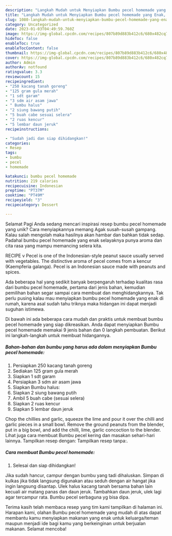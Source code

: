 ```yaml
---
description: "Langkah Mudah untuk Menyiapkan Bumbu pecel homemade yang Enak, Lezat"
title: "Langkah Mudah untuk Menyiapkan Bumbu pecel homemade yang Enak, Lezat"
slug: 1080-langkah-mudah-untuk-menyiapkan-bumbu-pecel-homemade-yang-enak-lezat
category: Uncategorized
date: 2023-01-03T04:49:59.760Z
image: https://img-global.cpcdn.com/recipes/807b89d883b412c6/680x482cq70/bumbu-pecel-homemade-foto-resep-utama.jpg
hideToc: false
enableToc: true
enableTocContent: false
thumbnail: https://img-global.cpcdn.com/recipes/807b89d883b412c6/680x482cq70/bumbu-pecel-homemade-foto-resep-utama.jpg
cover: https://img-global.cpcdn.com/recipes/807b89d883b412c6/680x482cq70/bumbu-pecel-homemade-foto-resep-utama.jpg
author: Admin
authorAv: notfound
ratingvalue: 3.3
reviewcount: 15
recipeingredient:
- "250 kacang tanah goreng"
- "125 gram gula merah"
- "1 sdt garam"
- "3 sdm air asam jawa"
- " Bumbu halus"
- "2 siung bawang putih"
- "5 buah cabe sesuai selera"
- "2 ruas kencur"
- "5 lembar daun jeruk"
recipeinstructions:

- "Sudah jadi dan siap dihidangkan!"
categories:
- Resep
tags:
- bumbu
- pecel
- homemade

katakunci: bumbu pecel homemade 
nutrition: 219 calories
recipecuisine: Indonesian
preptime: "PT37M"
cooktime: "PT49M"
recipeyield: "3"
recipecategory: Dessert

---
```



Selamat Pagi Anda sedang mencari inspirasi resep bumbu pecel homemade yang unik? Cara menyiapkannya memang Agak susah-susah gampang. Kalau salah mengolah maka hasilnya akan hambar dan bahkan tidak sedap. Padahal bumbu pecel homemade yang enak selayaknya punya aroma dan cita rasa yang mampu memancing selera kita.


RECIPE v Pecel is one of the Indonesian-style peanut sauce usually served with vegetables. The distinctive aroma of pecel comes from a kencur (Kaempferia galanga). Pecel is an Indonesian sauce made with peanuts and spices.

Ada beberapa hal yang sedikit banyak berpengaruh terhadap kualitas rasa dari bumbu pecel homemade, pertama dari jenis bahan, kemudian pemilihan bahan segar sampai cara membuat dan menghidangkannya. Tak perlu pusing kalau mau menyiapkan bumbu pecel homemade yang enak di rumah, karena asal sudah tahu triknya maka hidangan ini dapat menjadi suguhan istimewa.


Di bawah ini ada beberapa cara mudah dan praktis untuk membuat bumbu pecel homemade yang siap dikreasikan. Anda dapat menyiapkan Bumbu pecel homemade memakai 9 jenis bahan dan 0 langkah pembuatan. Berikut ini langkah-langkah untuk membuat hidangannya.

<!--inarticleads1-->

##### Bahan-bahan dan bumbu yang harus ada dalam menyiapkan Bumbu pecel homemade:

1. Persiapkan 250 kacang tanah goreng
1. Sediakan 125 gram gula merah
1. Siapkan 1 sdt garam
1. Persiapkan 3 sdm air asam jawa
1. Siapkan  Bumbu halus:
1. Siapkan 2 siung bawang putih
1. Ambil 5 buah cabe (sesuai selera)
1. Siapkan 2 ruas kencur
1. Siapkan 5 lembar daun jeruk


Chop the chillies and garlic, squeeze the lime and pour it over the chilli and garlic pieces in a small bowl. Remove the ground peanuts from the blender, put in a big bowl, and add the chilli, lime, garlic concoction to the blender. Lihat juga cara membuat Bumbu pecel kering dan masakan sehari-hari lainnya. Tampilkan resep dengan: Tampilkan resep tanpa:. 

<!--inarticleads2-->

##### Cara membuat Bumbu pecel homemade:


1. Selesai dan siap dihidangkan!

Jika sudah hancur, campur dengan bumbu yang tadi dihaluskan. Simpan di kulkas jika tidak langsung digunakan atau seduh dengan air hangat jika ingin langsung disantap. Ulek halus kacang tanah bersama bahan lain kecuali air matang panas dan daun jeruk. Tambahkan daun jeruk, ulek lagi agar tercampur rata. Bumbu pecel serbaguna yg bisa dipa. 

Terima kasih telah membaca resep yang tim kami tampilkan di halaman ini. Harapan kami, olahan Bumbu pecel homemade yang mudah di atas dapat membantu kamu menyiapkan makanan yang enak untuk keluarga/teman maupun menjadi ide bagi kamu yang berkeinginan untuk berjualan makanan. Selamat mencoba!
